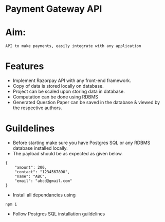 # Payment Gateway API
# Aim:
 ```
API to make payments, easily integrate with any application
 ```
# Features

- Implement Razorpay API with any front-end framework.
- Copy of data is stored locally on database.
- Project can be scaled upon storing data in database.
- Computation can be done using RDBMS
- Generated Question Paper can be saved in the database & viewed by the respective authors. 

# Guildelines

- Before starting make sure you have Postgres SQL or any RDBMS database installed locally.
- The payload should be as expected as given below.

```
{
    "amount": 200,
    "contact": "1234567890",
    "name": "ABC",
    "email": "abcd@gmail.com"
}
```
- Install all dependancies using
```
npm i
```
- Follow Postgres SQL installation guildelines

